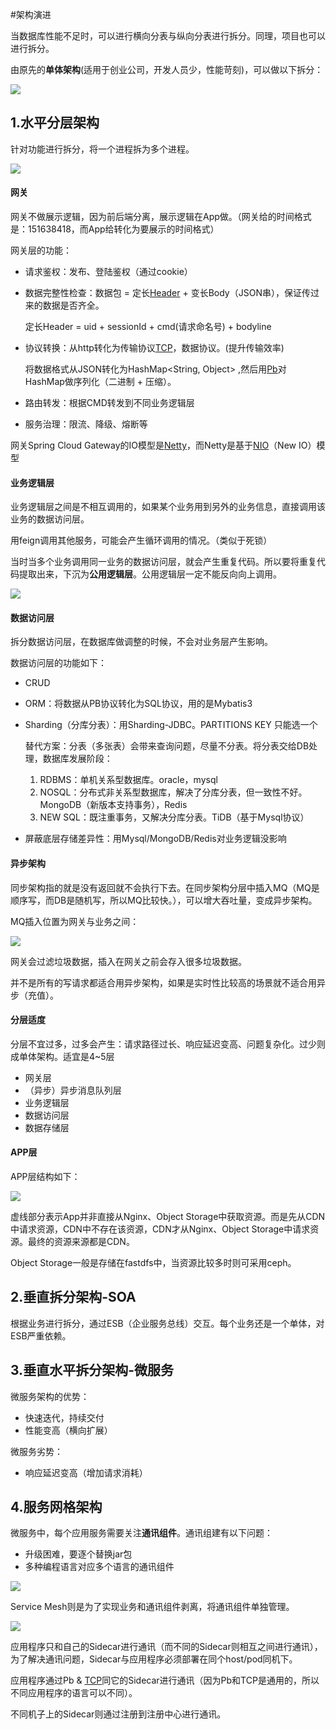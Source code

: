 #架构演进

当数据库性能不足时，可以进行横向分表与纵向分表进行拆分。同理，项目也可以进行拆分。

由原先的**单体架构**(适用于创业公司，开发人员少，性能苛刻)，可以做以下拆分：

![](../imgs/j01.png)   

## 1.水平分层架构

针对功能进行拆分，将一个进程拆为多个进程。

![](../imgs/j02.png)  

#### 网关

网关不做展示逻辑，因为前后端分离，展示逻辑在App做。（网关给的时间格式是：151638418，而App给转化为要展示的时间格式）

网关层的功能：

- 请求鉴权：发布、登陆鉴权（通过cookie）

- 数据完整性检查：数据包 = 定长[Header]() + 变长Body（JSON串），保证传过来的数据是否齐全。

  定长Header = uid + sessionId + cmd(请求命名号) + bodyline

- 协议转换：从http转化为传输协议[TCP]()，数据协议。(提升传输效率)

  将数据格式从JSON转化为HashMap<String, Object>  ,然后用[Pb]()对HashMap做序列化（二进制 + 压缩）。

- 路由转发：根据CMD转发到不同业务逻辑层

- 服务治理：限流、降级、熔断等

网关Spring Cloud Gateway的IO模型是[Netty]()，而Netty是基于[NIO]()（New IO）模型   

#### 业务逻辑层

业务逻辑层之间是不相互调用的，如果某个业务用到另外的业务信息，直接调用该业务的数据访问层。

用feign调用其他服务，可能会产生循环调用的情况。（类似于死锁）

当时当多个业务调用同一业务的数据访问层，就会产生重复代码。所以要将重复代码提取出来，下沉为**公用逻辑层**。公用逻辑层一定不能反向向上调用。

![](../imgs/j05.png)  

#### 数据访问层

拆分数据访问层，在数据库做调整的时候，不会对业务层产生影响。

数据访问层的功能如下：

- CRUD

- ORM：将数据从PB协议转化为SQL协议，用的是Mybatis3

- Sharding（分库分表）：用Sharding-JDBC。PARTITIONS KEY 只能选一个

  替代方案：分表（多张表）会带来查询问题，尽量不分表。将分表交给DB处理，数据库发展阶段：

  1. RDBMS：单机关系型数据库。oracle，mysql
  2. NOSQL：分布式非关系型数据库，解决了分库分表，但一致性不好。MongoDB（新版本支持事务），Redis
  3. NEW SQL：既注重事务，又解决分库分表。TiDB（基于Mysql协议）

- 屏蔽底层存储差异性：用Mysql/MongoDB/Redis对业务逻辑没影响

#### 异步架构   

同步架构指的就是没有返回就不会执行下去。在同步架构分层中插入MQ（MQ是顺序写，而DB是随机写，所以MQ比较快。），可以增大吞吐量，变成异步架构。

MQ插入位置为网关与业务之间：

![](../imgs/j03.png)  

网关会过滤垃圾数据，插入在网关之前会存入很多垃圾数据。

并不是所有的写请求都适合用异步架构，如果是实时性比较高的场景就不适合用异步（充值）。

#### 分层适度

分层不宜过多，过多会产生：请求路径过长、响应延迟变高、问题复杂化。过少则成单体架构。适宜是4~5层

- 网关层
- （异步）异步消息队列层
- 业务逻辑层
- 数据访问层
- 数据存储层

#### APP层

APP层结构如下：

![](../imgs/j04.png)   

虚线部分表示App并非直接从Nginx、Object Storage中获取资源。而是先从CDN中请求资源，CDN中不存在该资源，CDN才从Nginx、Object Storage中请求资源。最终的资源来源都是CDN。

Object Storage一般是存储在fastdfs中，当资源比较多时则可采用ceph。  

## 2.垂直拆分架构-SOA

根据业务进行拆分，通过ESB（企业服务总线）交互。每个业务还是一个单体，对ESB严重依赖。

## 3.垂直水平拆分架构-微服务

微服务架构的优势：

- 快速迭代，持续交付
- 性能变高（横向扩展）

微服务劣势：

- 响应延迟变高（增加请求消耗）

## 4.服务网格架构  

微服务中，每个应用服务需要关注**通讯组件**。通讯组建有以下问题：

- 升级困难，要逐个替换jar包
- 多种编程语言对应多个语言的通讯组件

![](../imgs/j06.png)  

Service Mesh则是为了实现业务和通讯组件剥离，将通讯组件单独管理。

![](../imgs/j07.png)  

应用程序只和自己的Sidecar进行通讯（而不同的Sidecar则相互之间进行通讯），为了解决通讯问题，Sidecar与应用程序必须部署在同个host/pod同机下。

应用程序通过Pb & [TCP]()同它的Sidecar进行通讯（因为Pb和TCP是通用的，所以不同应用程序的语言可以不同）。

不同机子上的Sidecar则通过注册到注册中心进行通讯。

